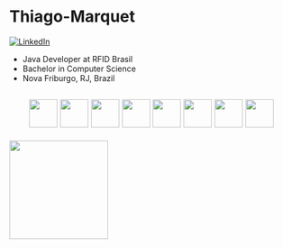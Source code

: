 <h1>
Thiago-Marquet
</h1>

[![LinkedIn](https://img.shields.io/badge/LinkedIn-%230077B5.svg?&style=for-the-badge&logo=linkedin&logoColor=white)](https://www.linkedin.com/in/thiago-de-souza-marquet-9b78a3234/) 
<div align="left">
  <ul>
    <li>Java Developer at RFID Brasil</li>
    <li>Bachelor in Computer Science</li>
    <li>Nova Friburgo, RJ, Brazil</li>
  </ul>
</div>
<h2></h2>
<div align="center">
  <h2>
    <img src="https://cdn.jsdelivr.net/gh/devicons/devicon@latest/icons/spring/spring-original.svg" height="50vh"/>
    <img src="https://cdn.jsdelivr.net/gh/devicons/devicon@latest/icons/java/java-plain-wordmark.svg" height="50vh" />
    <img src="https://cdn.jsdelivr.net/gh/devicons/devicon/icons/csharp/csharp-original.svg" height="50vh" />
    <img src="https://cdn.jsdelivr.net/gh/devicons/devicon@latest/icons/dotnetcore/dotnetcore-original.svg" height="50vh"/>
    <img src="https://cdn.jsdelivr.net/gh/devicons/devicon/icons/git/git-original.svg" height="50vh" />
    <img src="https://cdn.jsdelivr.net/gh/devicons/devicon@latest/icons/postgresql/postgresql-original.svg" height="50vh"/>
    <img src="https://cdn.jsdelivr.net/gh/devicons/devicon/icons/unity/unity-original.svg" height="50vh" />
    <img src="https://cdn.jsdelivr.net/gh/devicons/devicon@latest/icons/linux/linux-original.svg" height="50vh"/>
  </h2>
</div>
<div align="left">
  <img src="https://github-readme-stats.vercel.app/api/top-langs/?username=thiago-marquet&show_icons=true&icon_color=ffff80&text_color=d963bb&title_color=bd93fa&layout=compact&bg_color=373a59" height="175vh" />
</div>
